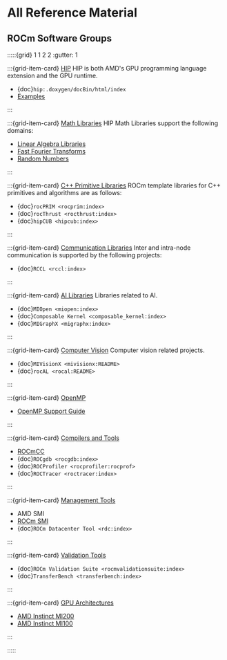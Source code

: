 # All Reference Material

## ROCm Software Groups

:::::{grid} 1 1 2 2
:gutter: 1

:::{grid-item-card} [HIP](./hip)
HIP is both AMD's GPU programming language extension and the GPU runtime.

- {doc}`hip:.doxygen/docBin/html/index`
- [Examples](https://github.com/amd/rocm-examples/tree/develop/HIP-Basic)

:::

:::{grid-item-card} [Math Libraries](./gpu_libraries/math)
HIP Math Libraries support the following domains:

- [Linear Algebra Libraries](./gpu_libraries/linear_algebra)
- [Fast Fourier Transforms](./gpu_libraries/fft)
- [Random Numbers](./gpu_libraries/rand)

:::

:::{grid-item-card} [C++ Primitive Libraries](./gpu_libraries/c++_primitives)
ROCm template libraries for C++ primitives and algorithms are as follows:

- {doc}`rocPRIM <rocprim:index>`
- {doc}`rocThrust <rocthrust:index>`
- {doc}`hipCUB <hipcub:index>`

:::

:::{grid-item-card} [Communication Libraries](gpu_libraries/communication)
Inter and intra-node communication is supported by the following projects:

- {doc}`RCCL <rccl:index>`

:::

:::{grid-item-card} [AI Libraries](./ai_tools)
Libraries related to AI.

- {doc}`MIOpen <miopen:index>`
- {doc}`Composable Kernel <composable_kernel:index>`
- {doc}`MIGraphX <migraphx:index>`

:::

:::{grid-item-card} [Computer Vision](./computer_vision)
Computer vision related projects.

- {doc}`MIVisionX <mivisionx:README>`
- {doc}`rocAL <rocal:README>`

:::

:::{grid-item-card} [OpenMP](openmp/openmp)

- [OpenMP Support Guide](openmp/openmp)

:::

:::{grid-item-card} [Compilers and Tools](compilers)

- [ROCmCC](/reference/rocmcc/rocmcc)
- {doc}`ROCgdb <rocgdb:index>`
- {doc}`ROCProfiler <rocprofiler:rocprof>`
- {doc}`ROCTracer <roctracer:index>`

:::

:::{grid-item-card} [Management Tools](management_tools)

- AMD SMI
- [ROCm SMI](https://rocmdocs.amd.com/projects/rocm_smi_lib/en/latest/)
- {doc}`ROCm Datacenter Tool <rdc:index>`

:::

:::{grid-item-card} [Validation Tools](validation_tools)

- {doc}`ROCm Validation Suite <rocmvalidationsuite:index>`
- {doc}`TransferBench <transferbench:index>`

:::

:::{grid-item-card} [GPU Architectures](gpu_arch)

- [AMD Instinct MI200](./gpu_arch/mi250.md)
- [AMD Instinct MI100](./gpu_arch/mi100.md)

:::

:::::
